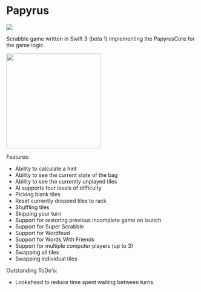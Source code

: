 # Papyrus

![](https://reposs.herokuapp.com/?path=ChrisAU/Papyrus/tree/swift-3.0&style=flat)

Scrabble game written in Swift 3 (beta 1) implementing the PapyrusCore for the game logic.

<img src="https://github.com/ChrisAU/Papyrus/blob/swift-3.0/Papyrus/Screenshots/1.png?raw=true" width="250">

Features:
- Ability to calculate a hint
- Ability to see the current state of the bag
- Ability to see the currently unplayed tiles
- AI supports four levels of difficulty
- Picking blank tiles
- Reset currently dropped tiles to rack
- Shuffling tiles
- Skipping your turn
- Support for restoring previous incomplete game on launch
- Support for Super Scrabble
- Support for Wordfeud
- Support for Words With Friends
- Support for multiple computer players (up to 3)
- Swapping all tiles
- Swapping individual tiles

Outstanding ToDo's:
- Lookahead to reduce time spent waiting between turns.
